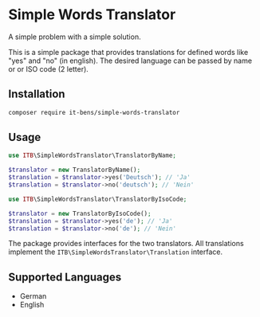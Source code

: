 # Simple Words Translator

A simple problem with a simple solution. 

This is a simple package that provides translations for defined words like "yes" and "no" (in english). The desired language can be passed by name or or ISO code (2 letter).

## Installation

```bash
composer require it-bens/simple-words-translator
```

## Usage

```php
use ITB\SimpleWordsTranslator\TranslatorByName;

$translator = new TranslatorByName();
$translation = $translator->yes('Deutsch'); // 'Ja'
$translation = $translator->no('deutsch'); // 'Nein'
```

```php
use ITB\SimpleWordsTranslator\TranslatorByIsoCode;

$translator = new TranslatorByIsoCode();
$translation = $translator->yes('de'); // 'Ja'
$translation = $translator->no('de'); // 'Nein'
```

The package provides interfaces for the two translators. All translations implement the `ITB\SimpleWordsTranslator\Translation` interface.

## Supported Languages

* German
* English